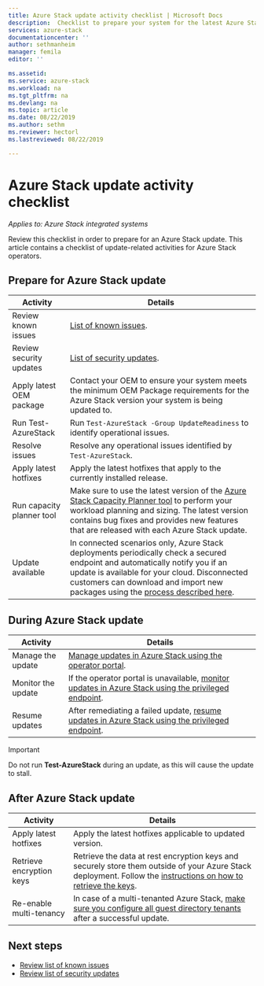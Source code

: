 ```yaml
---
title: Azure Stack update activity checklist | Microsoft Docs
description:  Checklist to prepare your system for the latest Azure Stack update.
services: azure-stack
documentationcenter: ''
author: sethmanheim
manager: femila
editor: ''

ms.assetid:  
ms.service: azure-stack
ms.workload: na
ms.tgt_pltfrm: na
ms.devlang: na
ms.topic: article
ms.date: 08/22/2019
ms.author: sethm
ms.reviewer: hectorl
ms.lastreviewed: 08/22/2019

---
```


# Azure Stack update activity checklist

*Applies to: Azure Stack integrated systems*

Review this checklist in order to prepare for an Azure Stack update. This article contains a checklist of update-related activities for Azure Stack operators.

## Prepare for Azure Stack update

| Activity | Details |
| --- | --- |
| Review known issues |[List of known issues](https://docs.microsoft.com/azure-stack/operator/azure-stack-release-notes-known-issues-1906). |
| Review security updates | [List of security updates](https://docs.microsoft.com/azure-stack/operator/azure-stack-release-notes-security-updates-1906). |
| Apply latest OEM package | Contact your OEM to ensure your system meets the minimum OEM Package requirements for the Azure Stack version your system is being updated to. |
| Run Test-AzureStack | Run `Test-AzureStack -Group UpdateReadiness` to identify operational issues. |
| Resolve issues | Resolve any operational issues identified by `Test-AzureStack`. |
| Apply latest hotfixes | Apply the latest hotfixes that apply to the currently installed release. |
| Run capacity planner tool | Make sure to use the latest version of the [Azure Stack Capacity Planner tool](azure-stack-capacity-planning-overview.md) to perform your workload planning and sizing. The latest version contains bug fixes and provides new features that are released with each Azure Stack update. |
| Update available | In connected scenarios only, Azure Stack deployments periodically check a secured endpoint and automatically notify you if an update is available for your cloud. Disconnected customers can download and import new packages using the [process described here](https://docs.microsoft.com/azure-stack/operator/azure-stack-apply-updates). |


## During Azure Stack update

| Activity | Details |
|--------------------|------------------------------------------------------------------------------------------------------|
| Manage the update |[Manage updates in Azure Stack using the operator portal](https://docs.microsoft.com/azure-stack/operator/azure-stack-updates). |
| Monitor the update | If the operator portal is unavailable, [monitor updates in Azure Stack using the privileged endpoint](https://docs.microsoft.com/azure-stack/operator/azure-stack-monitor-update). |
| Resume updates | After remediating a failed update, [resume updates in Azure Stack using the privileged endpoint](https://docs.microsoft.com/azure-stack/operator/azure-stack-monitor-update). |

> [!Important]  
> Do not run **Test-AzureStack** during an update, as this will cause the update to stall.

## After Azure Stack update

| Activity | Details |
|--------------------------|----------------------------------------------------------------------------------------------------------------------------------------------------------------|
| Apply latest hotfixes | Apply the latest hotfixes applicable to updated version. |
| Retrieve encryption keys | Retrieve the data at rest encryption keys and securely store them outside of your Azure Stack deployment. Follow the [instructions on how to retrieve the keys](https://docs.microsoft.com/azure-stack/operator/azure-stack-security-bitlocker). |
| Re-enable multi-tenancy | In case of a multi-tenanted Azure Stack, [make sure you configure all guest directory tenants](https://docs.microsoft.com/azure-stack/operator/azure-stack-enable-multitenancy#configure-guest-directory) after a successful update. |

## Next steps

-   [Review list of known issues](https://docs.microsoft.com/azure-stack/operator/azure-stack-release-notes-known-issues-1907)  
-   [Review list of security updates](https://docs.microsoft.com/azure-stack/operator/azure-stack-release-notes-security-updates-1907)
